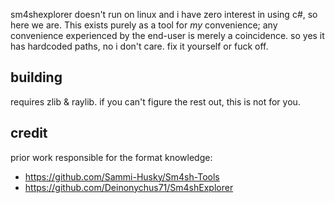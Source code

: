 sm4shexplorer doesn't run on linux and i have zero interest in using c#, so here we are. This exists purely as a tool for *my* convenience; any convenience experienced by the end-user is merely a coincidence. so yes it has hardcoded paths, no i don't care. fix it yourself or fuck off.

## building
requires zlib & raylib. if you can't figure the rest out, this is not for you.

## credit
prior work responsible for the format knowledge:
  * https://github.com/Sammi-Husky/Sm4sh-Tools
  * https://github.com/Deinonychus71/Sm4shExplorer
